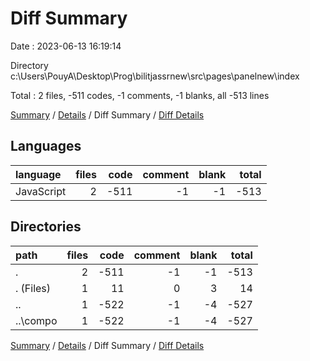 # Diff Summary

Date : 2023-06-13 16:19:14

Directory c:\\Users\\PouyA\\Desktop\\Prog\\bilitjassrnew\\src\\pages\\panelnew\\index

Total : 2 files,  -511 codes, -1 comments, -1 blanks, all -513 lines

[Summary](results.md) / [Details](details.md) / Diff Summary / [Diff Details](diff-details.md)

## Languages
| language | files | code | comment | blank | total |
| :--- | ---: | ---: | ---: | ---: | ---: |
| JavaScript | 2 | -511 | -1 | -1 | -513 |

## Directories
| path | files | code | comment | blank | total |
| :--- | ---: | ---: | ---: | ---: | ---: |
| . | 2 | -511 | -1 | -1 | -513 |
| . (Files) | 1 | 11 | 0 | 3 | 14 |
| .. | 1 | -522 | -1 | -4 | -527 |
| ..\\compo | 1 | -522 | -1 | -4 | -527 |

[Summary](results.md) / [Details](details.md) / Diff Summary / [Diff Details](diff-details.md)
